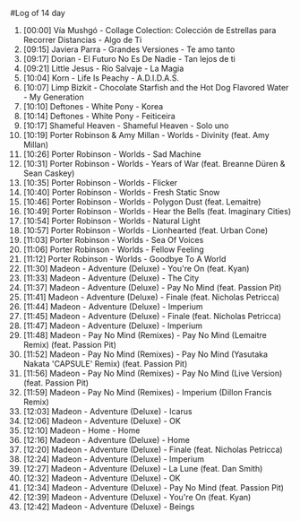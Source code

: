 #Log of 14 day

1. [00:00] Vía Mushgó - Collage Colection: Colección de Estrellas para Recorrer Distancias - Algo de Ti
1. [09:15] Javiera Parra - Grandes Versiones - Te amo tanto
1. [09:17] Dorian - El Futuro No Es De Nadie - Tan lejos de ti
1. [09:21] Little Jesus - Río Salvaje - La Magia
1. [10:04] Korn - Life Is Peachy - A.D.I.D.A.S.
1. [10:07] Limp Bizkit - Chocolate Starfish and the Hot Dog Flavored Water - My Generation
1. [10:10] Deftones - White Pony - Korea
1. [10:14] Deftones - White Pony - Feiticeira
1. [10:17] Shameful Heaven - Shameful Heaven - Solo uno
1. [10:19] Porter Robinson & Amy Millan - Worlds - Divinity (feat. Amy Millan)
1. [10:26] Porter Robinson - Worlds - Sad Machine
1. [10:31] Porter Robinson - Worlds - Years of War (feat. Breanne Düren & Sean Caskey)
1. [10:35] Porter Robinson - Worlds - Flicker
1. [10:40] Porter Robinson - Worlds - Fresh Static Snow
1. [10:46] Porter Robinson - Worlds - Polygon Dust (feat. Lemaitre)
1. [10:49] Porter Robinson - Worlds - Hear the Bells (feat. Imaginary Cities)
1. [10:54] Porter Robinson - Worlds - Natural Light
1. [10:57] Porter Robinson - Worlds - Lionhearted (feat. Urban Cone)
1. [11:03] Porter Robinson - Worlds - Sea Of Voices
1. [11:06] Porter Robinson - Worlds - Fellow Feeling
1. [11:12] Porter Robinson - Worlds - Goodbye To A World
1. [11:30] Madeon - Adventure (Deluxe) - You're On (feat. Kyan)
1. [11:33] Madeon - Adventure (Deluxe) - The City
1. [11:37] Madeon - Adventure (Deluxe) - Pay No Mind (feat. Passion Pit)
1. [11:41] Madeon - Adventure (Deluxe) - Finale (feat. Nicholas Petricca)
1. [11:44] Madeon - Adventure (Deluxe) - Imperium
1. [11:45] Madeon - Adventure (Deluxe) - Finale (feat. Nicholas Petricca)
1. [11:47] Madeon - Adventure (Deluxe) - Imperium
1. [11:48] Madeon - Pay No Mind (Remixes) - Pay No Mind (Lemaitre Remix) (feat. Passion Pit)
1. [11:52] Madeon - Pay No Mind (Remixes) - Pay No Mind (Yasutaka Nakata 'CAPSULE' Remix) (feat. Passion Pit)
1. [11:56] Madeon - Pay No Mind (Remixes) - Pay No Mind (Live Version) (feat. Passion Pit)
1. [11:59] Madeon - Pay No Mind (Remixes) - Imperium (Dillon Francis Remix)
1. [12:03] Madeon - Adventure (Deluxe) - Icarus
1. [12:06] Madeon - Adventure (Deluxe) - OK
1. [12:10] Madeon - Home - Home
1. [12:16] Madeon - Adventure (Deluxe) - Home
1. [12:20] Madeon - Adventure (Deluxe) - Finale (feat. Nicholas Petricca)
1. [12:24] Madeon - Adventure (Deluxe) - Imperium
1. [12:27] Madeon - Adventure (Deluxe) - La Lune (feat. Dan Smith)
1. [12:32] Madeon - Adventure (Deluxe) - OK
1. [12:34] Madeon - Adventure (Deluxe) - Pay No Mind (feat. Passion Pit)
1. [12:39] Madeon - Adventure (Deluxe) - You're On (feat. Kyan)
1. [12:42] Madeon - Adventure (Deluxe) - Beings
